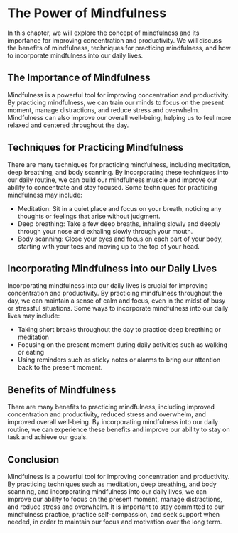The Power of Mindfulness
=======================================================================

In this chapter, we will explore the concept of mindfulness and its importance for improving concentration and productivity. We will discuss the benefits of mindfulness, techniques for practicing mindfulness, and how to incorporate mindfulness into our daily lives.

The Importance of Mindfulness
-----------------------------

Mindfulness is a powerful tool for improving concentration and productivity. By practicing mindfulness, we can train our minds to focus on the present moment, manage distractions, and reduce stress and overwhelm. Mindfulness can also improve our overall well-being, helping us to feel more relaxed and centered throughout the day.

Techniques for Practicing Mindfulness
-------------------------------------

There are many techniques for practicing mindfulness, including meditation, deep breathing, and body scanning. By incorporating these techniques into our daily routine, we can build our mindfulness muscle and improve our ability to concentrate and stay focused. Some techniques for practicing mindfulness may include:

* Meditation: Sit in a quiet place and focus on your breath, noticing any thoughts or feelings that arise without judgment.
* Deep breathing: Take a few deep breaths, inhaling slowly and deeply through your nose and exhaling slowly through your mouth.
* Body scanning: Close your eyes and focus on each part of your body, starting with your toes and moving up to the top of your head.

Incorporating Mindfulness into our Daily Lives
----------------------------------------------

Incorporating mindfulness into our daily lives is crucial for improving concentration and productivity. By practicing mindfulness throughout the day, we can maintain a sense of calm and focus, even in the midst of busy or stressful situations. Some ways to incorporate mindfulness into our daily lives may include:

* Taking short breaks throughout the day to practice deep breathing or meditation
* Focusing on the present moment during daily activities such as walking or eating
* Using reminders such as sticky notes or alarms to bring our attention back to the present moment.

Benefits of Mindfulness
-----------------------

There are many benefits to practicing mindfulness, including improved concentration and productivity, reduced stress and overwhelm, and improved overall well-being. By incorporating mindfulness into our daily routine, we can experience these benefits and improve our ability to stay on task and achieve our goals.

Conclusion
----------

Mindfulness is a powerful tool for improving concentration and productivity. By practicing techniques such as meditation, deep breathing, and body scanning, and incorporating mindfulness into our daily lives, we can improve our ability to focus on the present moment, manage distractions, and reduce stress and overwhelm. It is important to stay committed to our mindfulness practice, practice self-compassion, and seek support when needed, in order to maintain our focus and motivation over the long term.
